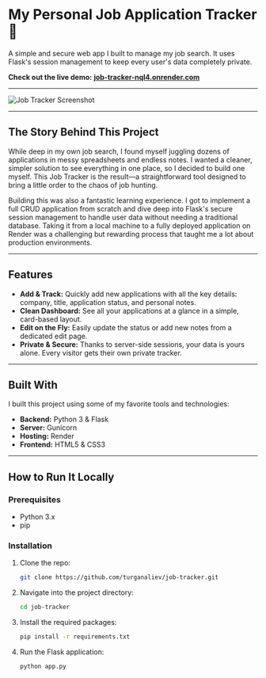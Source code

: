 # My Personal Job Application Tracker 📝

A simple and secure web app I built to manage my job search. It uses Flask's session management to keep every user's data completely private.

**Check out the live demo:** [**job-tracker-nql4.onrender.com**](https://job-tracker-nql4.onrender.com)

---

![Job Tracker Screenshot](job-tracker-in-action.png)

---
## The Story Behind This Project

While deep in my own job search, I found myself juggling dozens of applications in messy spreadsheets and endless notes. I wanted a cleaner, simpler solution to see everything in one place, so I decided to build one myself. This Job Tracker is the result—a straightforward tool designed to bring a little order to the chaos of job hunting.

Building this was also a fantastic learning experience. I got to implement a full CRUD application from scratch and dive deep into Flask's secure session management to handle user data without needing a traditional database. Taking it from a local machine to a fully deployed application on Render was a challenging but rewarding process that taught me a lot about production environments.

---
## Features

* **Add & Track:** Quickly add new applications with all the key details: company, title, application status, and personal notes.
* **Clean Dashboard:** See all your applications at a glance in a simple, card-based layout.
* **Edit on the Fly:** Easily update the status or add new notes from a dedicated edit page.
* **Private & Secure:** Thanks to server-side sessions, your data is yours alone. Every visitor gets their own private tracker.

---
## Built With

I built this project using some of my favorite tools and technologies:

* **Backend:** Python 3 & Flask
* **Server:** Gunicorn
* **Hosting:** Render
* **Frontend:** HTML5 & CSS3

---
## How to Run It Locally

### Prerequisites
* Python 3.x
* pip

### Installation

1.  Clone the repo:
    ```sh
    git clone https://github.com/turganaliev/job-tracker.git
    ```
2.  Navigate into the project directory:
    ```sh
    cd job-tracker
    ```
3.  Install the required packages:
    ```sh
    pip install -r requirements.txt
    ```
4.  Run the Flask application:
    ```sh
    python app.py
    ```
